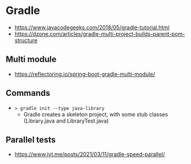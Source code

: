 # Gradle

- https://www.javacodegeeks.com/2018/05/gradle-tutorial.html
- https://dzone.com/articles/gradle-multi-project-builds-parent-pom-structure

## Multi module

- https://reflectoring.io/spring-boot-gradle-multi-module/

## Commands

- `> gradle init --type java-library`
  - Gradle creates a skeleton project, with some stub classes (Library.java and LibraryTest.java)

## Parallel tests

- https://www.jvt.me/posts/2021/03/11/gradle-speed-parallel/
